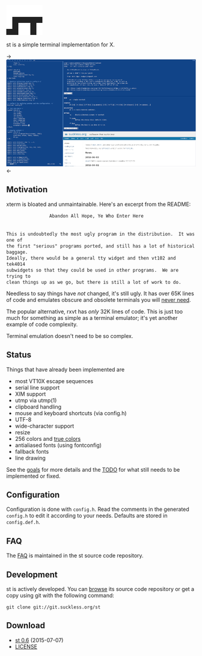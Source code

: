 ![st](st.svg)

st is a simple terminal implementation for X.

->[![Screenshot of dwm & st](screenshots/frign-2016-s.png)](screenshots/frign-2016.png)<-

Motivation
----------
xterm is bloated and unmaintainable. Here's an excerpt from the README:

					Abandon All Hope, Ye Who Enter Here


	This is undoubtedly the most ugly program in the distribution.	It was one of
	the first "serious" programs ported, and still has a lot of historical baggage.
	Ideally, there would be a general tty widget and then vt102 and tek4014
	subwidgets so that they could be used in other programs.  We are trying to
	clean things up as we go, but there is still a lot of work to do.

Needless to say things have *not* changed, it's still ugly.
It has over 65K lines of code and emulates obscure and obsolete terminals
you will [never need](http://www.science.uva.nl/museum/tek4014.php).

The popular alternative, rxvt has *only* 32K lines of code. This is just
too much for something as simple as a terminal emulator; it's yet another
example of code complexity.

Terminal emulation doesn't need to be so complex.

Status
------
Things that have already been implemented are

* most VT10X escape sequences
* serial line support
* XIM support
* utmp via utmp(1)
* clipboard handling
* mouse and keyboard shortcuts (via config.h)
* UTF-8
* wide-character support
* resize
* 256 colors and [true colors](https://gist.github.com/XVilka/8346728)
* antialiased fonts (using fontconfig)
* fallback fonts
* line drawing

See the [goals](http://st.suckless.org/goals) for more details and the
[TODO](http://git.suckless.org/st/plain/TODO) for what still needs to be
implemented or fixed.

Configuration
-------------

Configuration is done with `config.h`. Read the comments in the
generated `config.h` to edit it according to your needs.
Defaults are stored in `config.def.h`.

FAQ
---
The [FAQ](http://git.suckless.org/st/plain/FAQ) is maintained in the st
source code repository.

Development
-----------
st is actively developed. You can [browse](http://git.suckless.org/st) its
source code repository or get a copy using git with the following command:

	git clone git://git.suckless.org/st

Download
--------
* [st 0.6](http://dl.suckless.org/st/st-0.6.tar.gz) (2015-07-07)
* [LICENSE](http://git.suckless.org/st/plain/LICENSE)
